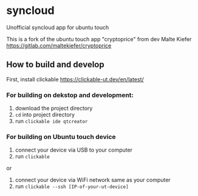 # syncloud

Unofficial syncloud app for ubuntu touch

This is a fork of the ubuntu touch app "cryptoprice" from dev Malte Kiefer https://gitlab.com/maltekiefer/cryptoprice


## How to build and develop

First, install clickable https://clickable-ut.dev/en/latest/

### For building on dekstop and development:

1. download the project directory
2. ```cd``` into project directory
3. run ```clickable ide qtcreator```

### For building on Ubuntu touch device

1. connect your device via USB to your computer
2. run ```clickable```

or

1. connect your device via WiFi network same as your computer
2. run ```clickable --ssh [IP-of-your-ut-device]```

